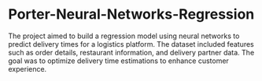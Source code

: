 # Porter-Neural-Networks-Regression
The project aimed to build a regression model using neural networks to predict delivery times for a logistics platform. The dataset included features such as order details, restaurant information, and delivery partner data. The goal was to optimize delivery time estimations to enhance customer experience.
